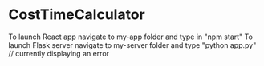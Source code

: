 # CostTimeCalculator

To launch React app navigate to my-app folder and type in "npm start"
To launch Flask server navigate to my-server folder and type "python app.py"  // currently displaying an error

